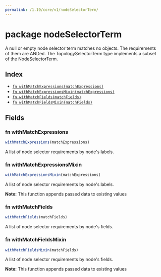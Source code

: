 ```yaml
---
permalink: /1.19/core/v1/nodeSelectorTerm/
---
```


# package nodeSelectorTerm

A null or empty node selector term matches no objects. The requirements of them are ANDed. The TopologySelectorTerm type implements a subset of the NodeSelectorTerm.

## Index

* [`fn withMatchExpressions(matchExpressions)`](#fn-withmatchexpressions)
* [`fn withMatchExpressionsMixin(matchExpressions)`](#fn-withmatchexpressionsmixin)
* [`fn withMatchFields(matchFields)`](#fn-withmatchfields)
* [`fn withMatchFieldsMixin(matchFields)`](#fn-withmatchfieldsmixin)

## Fields

### fn withMatchExpressions

```ts
withMatchExpressions(matchExpressions)
```

A list of node selector requirements by node's labels.

### fn withMatchExpressionsMixin

```ts
withMatchExpressionsMixin(matchExpressions)
```

A list of node selector requirements by node's labels.

**Note:** This function appends passed data to existing values

### fn withMatchFields

```ts
withMatchFields(matchFields)
```

A list of node selector requirements by node's fields.

### fn withMatchFieldsMixin

```ts
withMatchFieldsMixin(matchFields)
```

A list of node selector requirements by node's fields.

**Note:** This function appends passed data to existing values
